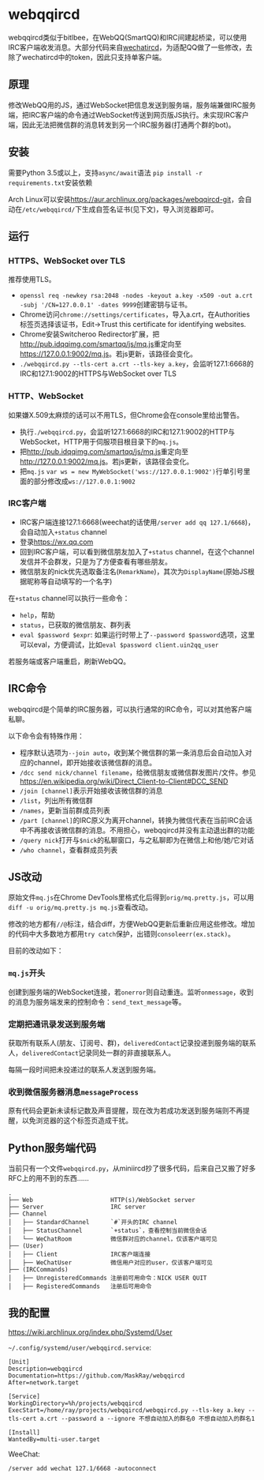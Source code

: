 # webqqircd

webqqircd类似于bitlbee，在WebQQ(SmartQQ)和IRC间建起桥梁，可以使用IRC客户端收发消息。大部分代码来自[wechatircd](https://github.com/MaskRay/wechatircd)，为适配QQ做了一些修改，去除了wechatircd中的token，因此只支持单客户端。

## 原理

修改WebQQ用的JS，通过WebSocket把信息发送到服务端，服务端兼做IRC服务端，把IRC客户端的命令通过WebSocket传送到网页版JS执行。未实现IRC客户端，因此无法把微信群的消息转发到另一个IRC服务器(打通两个群的bot)。

## 安装

需要Python 3.5或以上，支持`async/await`语法
`pip install -r requirements.txt`安装依赖

Arch Linux可以安装<https://aur.archlinux.org/packages/webqqircd-git>，会自动在`/etc/webqqircd/`下生成自签名证书(见下文)，导入浏览器即可。

## 运行

### HTTPS、WebSocket over TLS

推荐使用TLS。

- `openssl req -newkey rsa:2048 -nodes -keyout a.key -x509 -out a.crt -subj '/CN=127.0.0.1' -dates 9999`创建密钥与证书。
- Chrome访问`chrome://settings/certificates`，导入a.crt，在Authorities标签页选择该证书，Edit->Trust this certificate for identifying websites.
- Chrome安装Switcheroo Redirector扩展，把<http://pub.idqqimg.com/smartqq/js/mq.js>重定向至<https://127.0.0.1:9002/mq.js>。若js更新，该路径会变化。
- `./webqqircd.py --tls-cert a.crt --tls-key a.key`，会监听127.1:6668的IRC和127.1:9002的HTTPS与WebSocket over TLS

### HTTP、WebSocket

如果嫌X.509太麻烦的话可以不用TLS，但Chrome会在console里给出警告。

- 执行`./webqqircd.py`，会监听127.1:6668的IRC和127.1:9002的HTTP与WebSocket，HTTP用于伺服项目根目录下的`mq.js`。
- 把<http://pub.idqqimg.com/smartqq/js/mq.js>重定向至<http://127.0.0.1:9002/mq.js>。若js更新，该路径会变化。
- 把`mq.js` `var ws = new MyWebSocket('wss://127.0.0.1:9002')`行单引号里面的部分修改成`ws://127.0.0.1:9002`

### IRC客户端

- IRC客户端连接127.1:6668(weechat的话使用`/server add qq 127.1/6668`)，会自动加入`+status` channel
- 登录<https://wx.qq.com>
- 回到IRC客户端，可以看到微信朋友加入了`+status` channel，在这个channel发信并不会群发，只是为了方便查看有哪些朋友。
- 微信朋友的nick优先选取备注名(`RemarkName`)，其次为`DisplayName`(原始JS根据昵称等自动填写的一个名字)

在`+status` channel可以执行一些命令：

- `help`，帮助
- `status`，已获取的微信朋友、群列表
- `eval $password $expr`: 如果运行时带上了`--password $password`选项，这里可以eval，方便调试，比如`eval $password client.uin2qq_user`

若服务端或客户端重启，刷新WebQQ。

## IRC命令

webqqircd是个简单的IRC服务器，可以执行通常的IRC命令，可以对其他客户端私聊。

以下命令会有特殊作用：

- 程序默认选项为`--join auto`，收到某个微信群的第一条消息后会自动加入对应的channel，即开始接收该微信群的消息。
- `/dcc send nick/channel filename`，给微信朋友或微信群发图片/文件。参见<https://en.wikipedia.org/wiki/Direct_Client-to-Client#DCC_SEND>
- `/join [channel]`表示开始接收该微信群的消息
- `/list`，列出所有微信群
- `/names`，更新当前群成员列表
- `/part [channel]`的IRC原义为离开channel，转换为微信代表在当前IRC会话中不再接收该微信群的消息。不用担心，webqqircd并没有主动退出群的功能
- `/query nick`打开与`$nick`的私聊窗口，与之私聊即为在微信上和他/她/它对话
- `/who channel`，查看群成员列表

## JS改动

原始文件`mq.js`在Chrome DevTools里格式化后得到`orig/mq.pretty.js`，可以用`diff -u orig/mq.pretty.js mq.js`查看改动。

修改的地方都有`//@`标注，结合diff，方便WebQQ更新后重新应用这些修改。增加的代码中大多数地方都用`try catch`保护，出错则`consoleerr(ex.stack)`。

目前的改动如下：

### `mq.js`开头

创建到服务端的WebSocket连接，若`onerror`则自动重连。监听`onmessage`，收到的消息为服务端发来的控制命令：`send_text_message`等。

### 定期把通讯录发送到服务端

获取所有联系人(朋友、订阅号、群)，`deliveredContact`记录投递到服务端的联系人，`deliveredContact`记录同处一群的非直接联系人。

每隔一段时间把未投递过的联系人发送到服务端。

### 收到微信服务器消息`messageProcess`

原有代码会更新未读标记数及声音提醒，现在改为若成功发送到服务端则不再提醒，以免浏览器的这个标签页造成干扰。

## Python服务端代码

当前只有一个文件`webqqircd.py`，从miniircd抄了很多代码，后来自己又搬了好多RFC上的用不到的东西……

```
.
├── Web                      HTTP(s)/WebSocket server
├── Server                   IRC server
├── Channel
│   ├── StandardChannel      `#`开头的IRC channel
│   ├── StatusChannel        `+status`，查看控制当前微信会话
│   └── WeChatRoom           微信群对应的channel，仅该客户端可见
├── (User)
│   ├── Client               IRC客户端连接
│   ├── WeChatUser           微信用户对应的user，仅该客户端可见
├── (IRCCommands)
│   ├── UnregisteredCommands 注册前可用命令：NICK USER QUIT
│   ├── RegisteredCommands   注册后可用命令
```

## 我的配置

<https://wiki.archlinux.org/index.php/Systemd/User>

`~/.config/systemd/user/webqqircd.service`:
```
[Unit]
Description=webqqircd
Documentation=https://github.com/MaskRay/webqqircd
After=network.target

[Service]
WorkingDirectory=%h/projects/webqqircd
ExecStart=/home/ray/projects/webqqircd/webqqircd.py --tls-key a.key --tls-cert a.crt --password a --ignore 不想自动加入的群名0 不想自动加入的群名1

[Install]
WantedBy=multi-user.target
```

WeeChat:
```
/server add wechat 127.1/6668 -autoconnect
```
